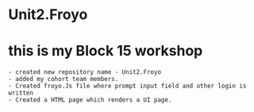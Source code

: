 # Unit2.Froyo

# this is my Block 15 workshop

    - created new repository name - Unit2.Froyo
    - added my cohort team members.
    - Created froyo.Js file where prompt input field and other login is written
    - Created a HTML page which renders a UI page.
